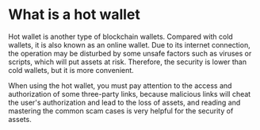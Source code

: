 # What is a hot wallet

Hot wallet is another type of blockchain wallets. Compared with cold wallets, it is also known as an online wallet. Due to its internet connection, the operation may be disturbed by some unsafe factors such as viruses or scripts, which will put assets at risk. Therefore, the security is lower than cold wallets, but it is more convenient.

When using the hot wallet, you must pay attention to the access and authorization of some three-party links, because malicious links will cheat the user's authorization and lead to the loss of assets, and reading and mastering the common scam cases is very helpful for the security of assets.
